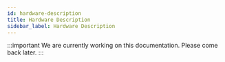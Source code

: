 ```yaml
---
id: hardware-description
title: Hardware Description
sidebar_label: Hardware Description
---
```


:::important
We are currently working on this documentation. Please come back later.
:::
